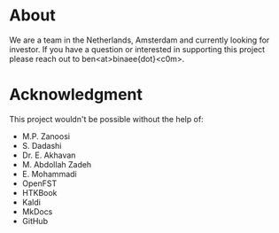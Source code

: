 # About

We are a team in the Netherlands, Amsterdam and currently looking for investor. If you have a question or interested in supporting this project please reach out to ben<at\>binaee{dot}<c0m\>. 

# Acknowledgment

This project wouldn't be possible without the help of:

- M.P. Zanoosi
- S. Dadashi
- Dr. E. Akhavan
- M. Abdollah Zadeh
- E. Mohammadi
- OpenFST
- HTKBook
- Kaldi
- MkDocs
- GitHub